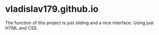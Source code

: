 # vladislav179.github.io
The function of this project is just sliding and a nice interface. Using just HTML and CSS.
